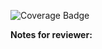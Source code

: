 <!-- Change the ## to your pull request number -->

![Coverage Badge](https://img.shields.io/endpoint?url=https://gist.githubusercontent.com/m4har/e05a478a5ecbdcc4d2c422d60136cb6f/raw/coverage)

**Notes for reviewer:**
